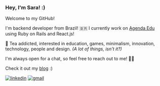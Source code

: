 ### Hey, I'm Sara! :)
Welcome to my GitHub! 

I'm backend developer from Brazil! 🇧🇷 I currently work on [Agenda Edu](https://agendaedu.com/) using Ruby on Rails and React.js!

🍵 Tea addicted, interested in education, games, minimalism, innovation, technology, people and design. *(A lot of things, isn't it?)*

I'm always open for a chat, so feel free to reach out to me! 🖖🏻

Check it out my [blog](https://saratalks.herokuapp.com/) :)

[![linkedin](https://img.shields.io/badge/Linkedin-blue?style=flat-square&logo=linkedin)](https://www.linkedin.com/in/saralonngren)
[![gmail](https://img.shields.io/badge/Gmail-blue?style=flat-square&logo=Gmail&logoColor=white)](mailto:saralonngren@gmail.com)


